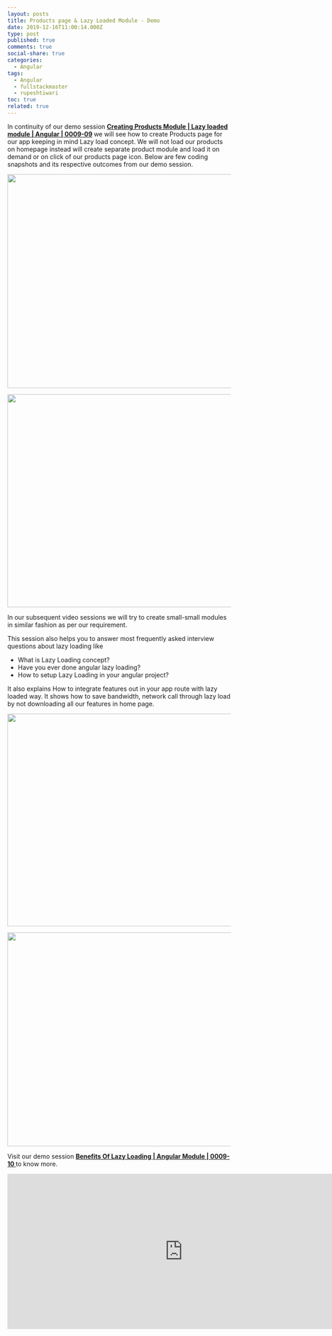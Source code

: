 ```yaml
---
layout: posts
title: Products page & Lazy Loaded Module - Demo
date: 2019-12-16T11:00:14.000Z
type: post
published: true
comments: true
social-share: true
categories:
  - Angular
tags:
  - Angular
  - fullstackmaster
  - rupeshtiwari
toc: true
related: true
---
```


<p>In continuity of our demo session <strong><a href="https://www.youtube.com/watch?v=emlJbYT7MbY&amp;list=PLZed_adPqIJrl9pwlERGhU-RCNOtKqvyD&amp;index=10&amp;t=0s" target="_blank" rel="noopener noreferrer">Creating Products Module | Lazy loaded module | Angular | 0009-09</a> </strong>we will see how to create Products page for our app keeping in mind Lazy load concept. We will not load our products on homepage instead will create separate product module and load it on demand or on click of our products page icon. Below are few coding snapshots and its respective outcomes from our demo session.</p>
<p><img class="alignnone size-full wp-image-2837" src="{{ site.baseurl }}/assets/2019/12/LMC1.png" alt="" width="856" height="482" /></p>
<p><img class="alignnone size-full wp-image-2836" src="{{ site.baseurl }}/assets/2019/12/LMC2.png" alt="" width="853" height="480" /></p>
<p>In our subsequent video sessions we will try to create small-small modules in similar fashion as per our requirement.</p>
<p>This session also helps you to answer most frequently asked interview questions about lazy loading like</p>
<ul>
<li>What is Lazy Loading concept?</li>
<li>Have you ever done angular lazy loading?</li>
<li>How to setup Lazy Loading in your angular project?</li>
</ul>
<p>It also explains How to integrate features out in your app route with lazy loaded way. It shows how to save bandwidth, network call through lazy load by not downloading all our features in home page.</p>
<p><img class="alignnone size-full wp-image-2835" src="{{ site.baseurl }}/assets/2019/12/LMC3.png" alt="" width="854" height="479" /></p>
<p><img class="alignnone size-full wp-image-2834" src="{{ site.baseurl }}/assets/2019/12/LMC4.png" alt="" width="855" height="482" /></p>
<p>Visit our demo session <a href="https://www.youtube.com/watch?v=NCZVD83dxRs&amp;list=PLZed_adPqIJrl9pwlERGhU-RCNOtKqvyD&amp;index=11&amp;t=0s" target="_blank" rel="noopener noreferrer"><strong>Benefits Of Lazy Loading | Angular Module | 0009-10 </strong></a>to know more.</p>
<p><iframe src="https://www.youtube.com/embed/NCZVD83dxRs" width="790" height="350" frameborder="0" allowfullscreen="allowfullscreen"><span data-mce-type="bookmark" style="display: inline-block; width: 0px; overflow: hidden; line-height: 0;" class="mce_SELRES_start">﻿</span></iframe></p>
